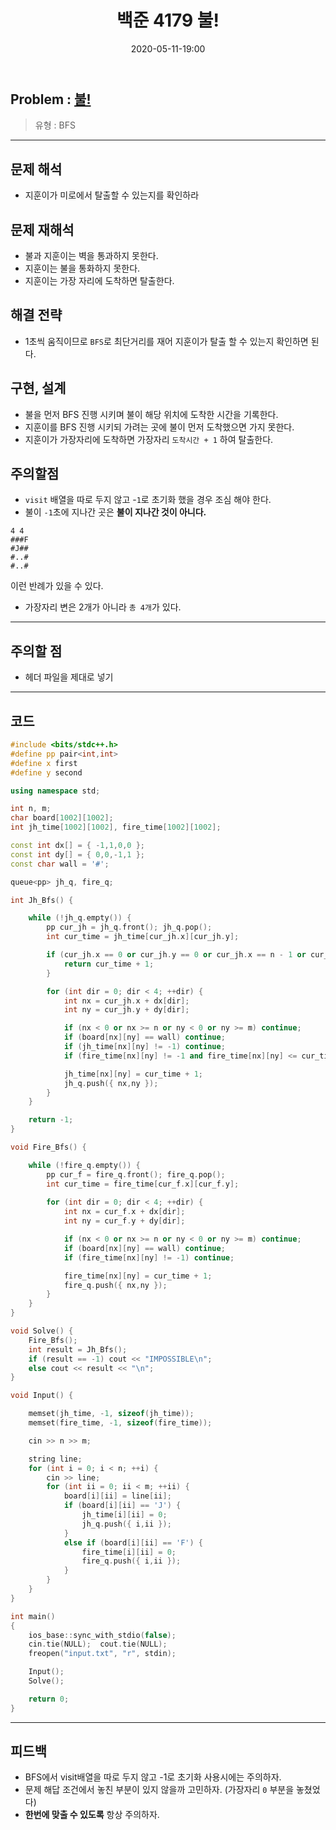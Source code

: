 ﻿---
title: 백준 4179 불!
date: 2020-05-11-19:00
categories:
- PS

tags:
- baekjoon
- PS
- Problem Solve
- BFS

---

## Problem : [불!](https://www.acmicpc.net/problem/4179)
> 유형 : BFS

---

 
## 문제 해석
* 지훈이가 미로에서 탈출할 수 있는지를 확인하라

## 문제 재해석
* 불과 지훈이는 벽을 통과하지 못한다.
* 지훈이는 불을 통화하지 못한다.
* 지훈이는 가장 자리에 도착하면 탈출한다.


## 해결 전략
* 1초씩 움직이므로 `BFS`로 최단거리를 재어 지훈이가 탈출 할 수 있는지 확인하면 된다.

## 구현, 설계
* 불을 먼저 BFS 진행 시키며 불이 해당 위치에 도착한 시간을 기록한다.
* 지훈이를 BFS 진행 시키되 가려는 곳에 불이 먼저 도착했으면 가지 못한다.
* 지훈이가 가장자리에 도착하면 가장자리 `도착시간 + 1` 하여 탈출한다.

## 주의할점
* `visit` 배열을 따로 두지 않고 -`1`로 초기화 했을 경우 조심 해야 한다.
* 불이 `-1`초에 지나간 곳은 **불이 지나간 것이 아니다.**

```
4 4
###F
#J##
#..#
#..#
```
이런 반례가 있을 수 있다.  


* 가장자리 변은 2개가 아니라 `총 4개`가 있다. 

---

## 주의할 점
* 헤더 파일을 제대로 넣기

---

## 코드

```c++
#include <bits/stdc++.h>
#define pp pair<int,int>
#define x first
#define y second

using namespace std;

int n, m;
char board[1002][1002];
int jh_time[1002][1002], fire_time[1002][1002];

const int dx[] = { -1,1,0,0 };
const int dy[] = { 0,0,-1,1 };
const char wall = '#';

queue<pp> jh_q, fire_q;

int Jh_Bfs() {

    while (!jh_q.empty()) {
        pp cur_jh = jh_q.front(); jh_q.pop();
        int cur_time = jh_time[cur_jh.x][cur_jh.y];

        if (cur_jh.x == 0 or cur_jh.y == 0 or cur_jh.x == n - 1 or cur_jh.y == m - 1) {
            return cur_time + 1;
        }

        for (int dir = 0; dir < 4; ++dir) {
            int nx = cur_jh.x + dx[dir];
            int ny = cur_jh.y + dy[dir];

            if (nx < 0 or nx >= n or ny < 0 or ny >= m) continue;
            if (board[nx][ny] == wall) continue;
            if (jh_time[nx][ny] != -1) continue;
            if (fire_time[nx][ny] != -1 and fire_time[nx][ny] <= cur_time + 1) continue;

            jh_time[nx][ny] = cur_time + 1;
            jh_q.push({ nx,ny });
        }
    }

    return -1;
}

void Fire_Bfs() {

    while (!fire_q.empty()) {
        pp cur_f = fire_q.front(); fire_q.pop();
        int cur_time = fire_time[cur_f.x][cur_f.y];
        
        for (int dir = 0; dir < 4; ++dir) {
            int nx = cur_f.x + dx[dir];
            int ny = cur_f.y + dy[dir];

            if (nx < 0 or nx >= n or ny < 0 or ny >= m) continue;
            if (board[nx][ny] == wall) continue;
            if (fire_time[nx][ny] != -1) continue;

            fire_time[nx][ny] = cur_time + 1;
            fire_q.push({ nx,ny });
        }
    }
}

void Solve() {
    Fire_Bfs();
    int result = Jh_Bfs();
    if (result == -1) cout << "IMPOSSIBLE\n";
    else cout << result << "\n";
}

void Input() {

    memset(jh_time, -1, sizeof(jh_time));
    memset(fire_time, -1, sizeof(fire_time));

    cin >> n >> m;

    string line;
    for (int i = 0; i < n; ++i) {
        cin >> line;
        for (int ii = 0; ii < m; ++ii) {
            board[i][ii] = line[ii];
            if (board[i][ii] == 'J') {
                jh_time[i][ii] = 0;
                jh_q.push({ i,ii });
            }
            else if (board[i][ii] == 'F') {
                fire_time[i][ii] = 0;
                fire_q.push({ i,ii });
            }
        }
    }
}

int main()
{
    ios_base::sync_with_stdio(false);
    cin.tie(NULL);  cout.tie(NULL);
    freopen("input.txt", "r", stdin);

    Input();
    Solve();

    return 0;
}
```


---


## 피드백

* BFS에서 visit배열을 따로 두지 않고 -1로 초기화 사용시에는 주의하자.
* 문제 해답 조건에서 놓친 부분이 있지 않을까 고민하자. (가장자리 `0` 부분을 놓쳤었다)
* **한번에 맞출 수 있도록** 항상 주의하자.